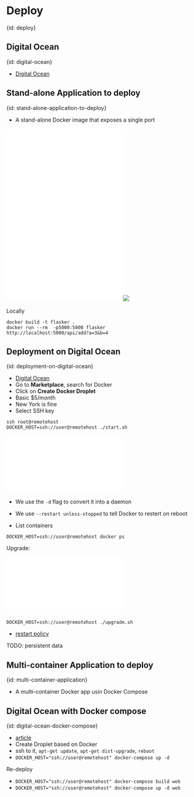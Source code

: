 # Deploy
{id: deploy}

## Digital Ocean
{id: digital-ocean}

* [Digital Ocean](https://www.digitalocean.com/?refcode=0d4cc75b3a74)

## Stand-alone Application to deploy
{id: stand-alone-application-to-deploy}

* A stand-alone Docker image that exposes a single port

![](examples/deploy-stand-alone-python/app.py)
![](examples/deploy-stand-alone-python/test_app.py)
![](examples/deploy-stand-alone-python/requirements.txt)
![](examples/deploy-stand-alone-python/Dockerfile)

Locally

```
docker build -t flasker .
docker run --rm  -p5000:5000 flasker
http://localhost:5000/api/add?a=3&b=4
```

## Deployment on Digital Ocean
{id: deployment-on-digital-ocean}


* [Digital Ocean](https://cloud.digitalocean.com/)
* Go to **Marketplace**, search for Docker
* Click on **Create Docker Droplet**
* Basic $5/month
* New York is fine
* Select SSH key

```
ssh root@remotehost
DOCKER_HOST=ssh://user@remotehost ./start.sh
```

![](examples/deploy-stand-alone-python/start.sh)

* We use the `-d` flag to convert it into a daemon
* We use `--restart unless-stopped` to tell Docker to restert on reboot

* List containers

```
DOCKER_HOST=ssh://user@remotehost docker ps
```

Upgrade:

![](examples/deploy-stand-alone-python/upgrade.sh)

```
DOCKER_HOST=ssh://user@remotehost ./upgrade.sh
```

* [restart policy](https://docs.docker.com/config/containers/start-containers-automatically/)


TODO: persistent data

## Multi-container Application to deploy
{id: multi-container-application}

* A multi-container Docker app usin Docker Compose


## Digital Ocean with Docker compose
{id: digital-ocean-docker-compose}

* [article](https://www.docker.com/blog/how-to-deploy-on-remote-docker-hosts-with-docker-compose/)
* Create Droplet based on Docker
* ssh to it, `apt-get update`,  `apt-get dist-upgrade`, `reboot`
* `DOCKER_HOST="ssh://user@remotehost" docker-compose up -d`

Re-deploy

* `DOCKER_HOST="ssh://user@remotehost" docker-compose build web`
* `DOCKER_HOST="ssh://user@remotehost" docker-compose up -d web`

